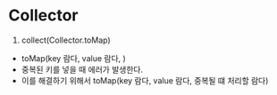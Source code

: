 # Collector


1. collect(Collector.toMap)
- toMap(key 람다, value 람다,  )
- 중복된 키를 넣을 때 에러가 발생한다.
- 이를 해결하기 위해서 toMap(key 람다, value 람다, 중복될 떄 처리할 람다)
